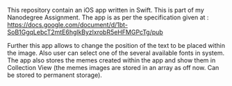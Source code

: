 This repository contain an iOS app written in Swift. 
This is part of my Nanodegree Assignment. 
The app is as per the specification given at :
https://docs.google.com/document/d/1bt-SoB1GgqLebcT2mtE6hglkByzlxrobR5eHFMGPcTg/pub

Further this app allows to change the position of the text to be placed within the image. 
Also user can select one of the several available fonts in system.
The app also stores the memes created within the app and show them in 
Collection View (the memes images are stored in an array as off now. Can be stored to permanent storage).


